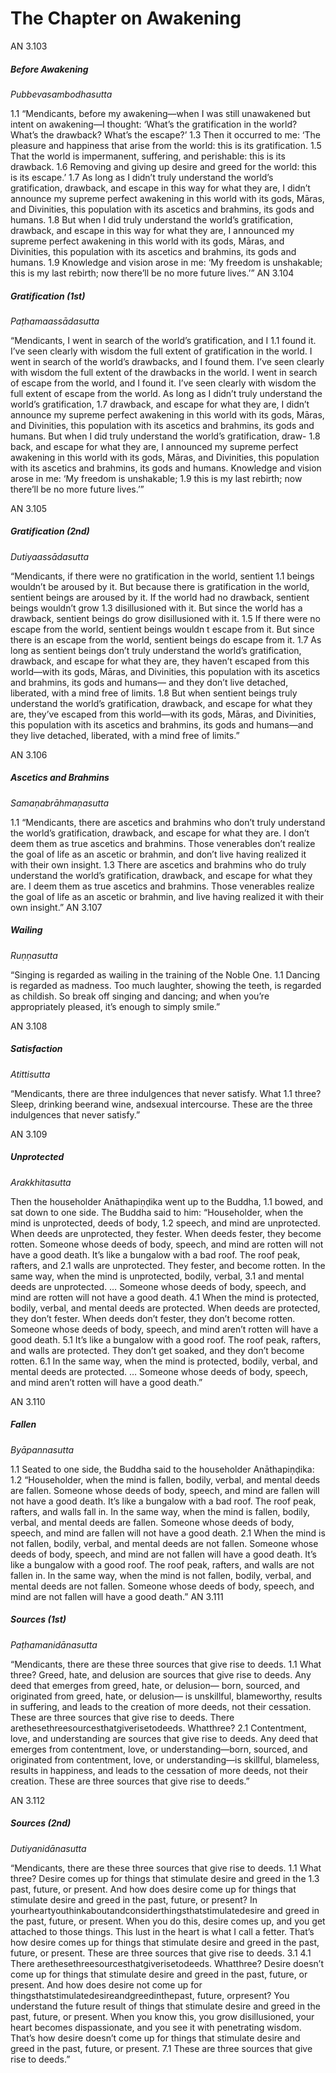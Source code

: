 # The Chapter on Awakening

AN 3.103
##### Before Awakening

_Pubbevasambodhasutta_

1.1 “Mendicants, before my awakening—when I was still unawakened
but intent on awakening—I thought: ‘What’s the gratification in
the world? What’s the drawback? What’s the escape?’
1.3 Then it occurred to me: ‘The pleasure and happiness that arise
from the world: this is its gratification.
1.5 That the world is impermanent, suffering, and perishable: this
is its drawback.
1.6 Removing and giving up desire and greed for the world: this is
its escape.’
1.7 As long as I didn’t truly understand the world’s gratification,
drawback, and escape in this way for what they are, I didn’t announce my supreme perfect awakening in this world with its gods,
Māras, and Divinities, this population with its ascetics and brahmins, its gods and humans.
1.8 But when I did truly understand the world’s gratification, drawback, and escape in this way for what they are, I announced my
supreme perfect awakening in this world with its gods, Māras, and
Divinities, this population with its ascetics and brahmins, its gods
and humans.
1.9 Knowledge and vision arose in me: ‘My freedom is unshakable;
this is my last rebirth; now there’ll be no more future lives.’”
AN 3.104
##### Gratification (1st)

_Paṭhamaassādasutta_

“Mendicants, I went in search of the world’s gratification, and I 1.1
found it. I’ve seen clearly with wisdom the full extent of gratification in the world. I went in search of the world’s drawbacks,
and I found them. I’ve seen clearly with wisdom the full extent of
the drawbacks in the world. I went in search of escape from the
world, and I found it. I’ve seen clearly with wisdom the full extent
of escape from the world.
As long as I didn’t truly understand the world’s gratification, 1.7
drawback, and escape for what they are, I didn’t announce my
supreme perfect awakening in this world with its gods, Māras, and
Divinities, this population with its ascetics and brahmins, its gods
and humans.
But when I did truly understand the world’s gratification, draw- 1.8
back, and escape for what they are, I announced my supreme perfect awakening in this world with its gods, Māras, and Divinities,
this population with its ascetics and brahmins, its gods and humans.
Knowledge and vision arose in me: ‘My freedom is unshakable; 1.9
this is my last rebirth; now there’ll be no more future lives.’”

AN 3.105
##### Gratification (2nd)

_Dutiyaassādasutta_

“Mendicants, if there were no gratification in the world, sentient 1.1
beings wouldn’t be aroused by it. But because there is gratification
in the world, sentient beings are aroused by it.
If the world had no drawback, sentient beings wouldn’t grow 1.3
disillusioned with it. But since the world has a drawback, sentient
beings do grow disillusioned with it.
1.5 If there were no escape from the world, sentient beings wouldn t
escape from it. But since there is an escape from the world, sentient
beings do escape from it.
1.7 As long as sentient beings don’t truly understand the world’s
gratification, drawback, and escape for what they are, they haven’t
escaped from this world—with its gods, Māras, and Divinities, this
population with its ascetics and brahmins, its gods and humans—
and they don’t live detached, liberated, with a mind free of limits.
1.8 But when sentient beings truly understand the world’s gratification, drawback, and escape for what they are, they’ve escaped from
this world—with its gods, Māras, and Divinities, this population
with its ascetics and brahmins, its gods and humans—and they
live detached, liberated, with a mind free of limits.”

AN 3.106
##### Ascetics and Brahmins

_Samaṇabrāhmaṇasutta_

1.1 “Mendicants, there are ascetics and brahmins who don’t truly understand the world’s gratification, drawback, and escape for what
they are. I don’t deem them as true ascetics and brahmins. Those
venerables don’t realize the goal of life as an ascetic or brahmin,
and don’t live having realized it with their own insight.
1.3 There are ascetics and brahmins who do truly understand the
world’s gratification, drawback, and escape for what they are. I
deem them as true ascetics and brahmins. Those venerables realize
the goal of life as an ascetic or brahmin, and live having realized it
with their own insight.”
AN 3.107
##### Wailing

_Ruṇṇasutta_

“Singing is regarded as wailing in the training of the Noble One. 1.1
Dancing is regarded as madness. Too much laughter, showing the
teeth, is regarded as childish. So break off singing and dancing; and
when you’re appropriately pleased, it’s enough to simply smile.”

AN 3.108
##### Satisfaction

_Atittisutta_

“Mendicants, there are three indulgences that never satisfy. What 1.1
three? Sleep, drinking beerand wine, andsexual intercourse. These
are the three indulgences that never satisfy.”

AN 3.109
##### Unprotected

_Arakkhitasutta_

Then the householder Anāthapiṇḍika went up to the Buddha, 1.1
bowed, and sat down to one side. The Buddha said to him:
“Householder, when the mind is unprotected, deeds of body, 1.2
speech, and mind are unprotected. When deeds are unprotected,
they fester. When deeds fester, they become rotten. Someone
whose deeds of body, speech, and mind are rotten will not have a
good death.
It’s like a bungalow with a bad roof. The roof peak, rafters, and 2.1
walls are unprotected. They fester, and become rotten.
In the same way, when the mind is unprotected, bodily, verbal, 3.1
and mental deeds are unprotected. … Someone whose deeds of
body, speech, and mind are rotten will not have a good death.
4.1 When the mind is protected, bodily, verbal, and mental deeds
are protected. When deeds are protected, they don’t fester. When
deeds don’t fester, they don’t become rotten. Someone whose
deeds of body, speech, and mind aren’t rotten will have a good
death.
5.1 It’s like a bungalow with a good roof. The roof peak, rafters, and
walls are protected. They don’t get soaked, and they don’t become
rotten.
6.1 In the same way, when the mind is protected, bodily, verbal, and
mental deeds are protected. … Someone whose deeds of body,
speech, and mind aren’t rotten will have a good death.”

AN 3.110
##### Fallen

_Byāpannasutta_

1.1 Seated to one side, the Buddha said to the householder Anāthapiṇḍika:
1.2 “Householder, when the mind is fallen, bodily, verbal, and mental deeds are fallen. Someone whose deeds of body, speech, and
mind are fallen will not have a good death. It’s like a bungalow with
a bad roof. The roof peak, rafters, and walls fall in. In the same way,
when the mind is fallen, bodily, verbal, and mental deeds are fallen.
Someone whose deeds of body, speech, and mind are fallen will
not have a good death.
2.1 When the mind is not fallen, bodily, verbal, and mental deeds
are not fallen. Someone whose deeds of body, speech, and mind
are not fallen will have a good death. It’s like a bungalow with a
good roof. The roof peak, rafters, and walls are not fallen in. In the
same way, when the mind is not fallen, bodily, verbal, and mental
deeds are not fallen. Someone whose deeds of body, speech, and
mind are not fallen will have a good death.”
AN 3.111
##### Sources (1st)

_Paṭhamanidānasutta_

“Mendicants, there are these three sources that give rise to deeds. 1.1
What three? Greed, hate, and delusion are sources that give rise to
deeds. Any deed that emerges from greed, hate, or delusion—
born, sourced, and originated from greed, hate, or delusion—
is unskillful, blameworthy, results in suffering, and leads to the
creation of more deeds, not their cessation. These are three sources
that give rise to deeds.
There arethesethreesourcesthatgiverisetodeeds. Whatthree? 2.1
Contentment, love, and understanding are sources that give rise to
deeds. Any deed that emerges from contentment, love, or understanding—born, sourced, and originated from contentment, love,
or understanding—is skillful, blameless, results in happiness, and
leads to the cessation of more deeds, not their creation. These are
three sources that give rise to deeds.”

AN 3.112
##### Sources (2nd)

_Dutiyanidānasutta_

“Mendicants, there are these three sources that give rise to deeds. 1.1
What three?
Desire comes up for things that stimulate desire and greed in the 1.3
past, future, or present. And how does desire come up for things
that stimulate desire and greed in the past, future, or present? In
yourheartyouthinkaboutandconsiderthingsthatstimulatedesire
and greed in the past, future, or present. When you do this, desire
comes up, and you get attached to those things. This lust in the
heart is what I call a fetter. That’s how desire comes up for things
that stimulate desire and greed in the past, future, or present.
These are three sources that give rise to deeds. 3.1
4.1 There arethesethreesourcesthatgiverisetodeeds. Whatthree?
Desire doesn’t come up for things that stimulate desire and greed in
the past, future, or present. And how does desire not come up for
thingsthatstimulatedesireandgreedinthepast, future, orpresent?
You understand the future result of things that stimulate desire and
greed in the past, future, or present. When you know this, you
grow disillusioned, your heart becomes dispassionate, and you see
it with penetrating wisdom. That’s how desire doesn’t come up for
things that stimulate desire and greed in the past, future, or present.
7.1 These are three sources that give rise to deeds.”
